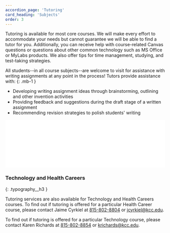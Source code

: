 ```yaml
---
accordion_page: 'Tutoring'
card_heading: 'Subjects'
order: 3
---
```


Tutoring is available for most core courses. We will make every effort to accommodate your needs but cannot guarantee we will be able to find a tutor for you. Additionally, you can receive help with course-related Canvas questions or questions about other common technology such as MS Office or MyLabs products. We also offer tips for time management, studying, and test-taking strategies.

All students--in all course subjects--are welcome to visit for assistance with writing assignments at any point in the process! Tutors provide assistance with:
{: .mb-1 }

- Developing writing assignment ideas through brainstorming, outlining and other invention activities
- Providing feedback and suggestions during the draft stage of a written assignment
- Recommending revision strategies to polish students' writing

<iframe src="../subject-widget/" frameborder="0" width="100%" class="iframe iframeJSHeight"></iframe>

### Technology and Health Careers
{: .typography__h3 }

Tutoring services are also available for Technology and Health Careers courses. To find out if tutoring is offered for a particular Health Career course, please contact Jaime Cyrkiel at [815-802-8804](tel:+18158028804) or [jcyrkiel@kcc.edu](mailto:jcyrkiel@kcc.edu). 

To find out if tutoring is offered for a particular Technology course, please contact Karen Richards at [815-802-8854](tel:+18158028854) or [krichards@kcc.edu](mailto:krichards@kcc.edu).
